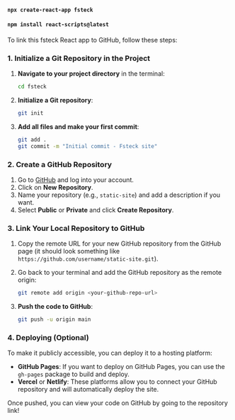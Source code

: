 #### `npx create-react-app fsteck`
#### `npm install react-scripts@latest`

To link this fsteck React app to GitHub, follow these steps:

### **1. Initialize a Git Repository in the Project**

1. **Navigate to your project directory** in the terminal:
   ```bash
   cd fsteck
   ```

2. **Initialize a Git repository**:
   ```bash
   git init
   ```

3. **Add all files and make your first commit**:
   ```bash
   git add .
   git commit -m "Initial commit - Fsteck site"
   ```

### **2. Create a GitHub Repository**

1. Go to [GitHub](https://github.com) and log into your account.
2. Click on **New Repository**.
3. Name your repository (e.g., `static-site`) and add a description if you want.
4. Select **Public** or **Private** and click **Create Repository**.

### **3. Link Your Local Repository to GitHub**

1. Copy the remote URL for your new GitHub repository from the GitHub page (it should look something like `https://github.com/username/static-site.git`).
2. Go back to your terminal and add the GitHub repository as the remote origin:
   ```bash
   git remote add origin <your-github-repo-url>
   ```

3. **Push the code to GitHub**:
   ```bash
   git push -u origin main
   ```

### **4. Deploying (Optional)**
To make it publicly accessible, you can deploy it to a hosting platform:
- **GitHub Pages**: If you want to deploy on GitHub Pages, you can use the `gh-pages` package to build and deploy.
- **Vercel** or **Netlify**: These platforms allow you to connect your GitHub repository and will automatically deploy the site.

Once pushed, you can view your code on GitHub by going to the repository link!

